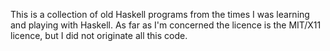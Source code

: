 This is a collection of old Haskell programs from the times I was learning
and playing with Haskell. As far as I'm concerned the licence is the MIT/X11
licence, but I did not originate all this code.
